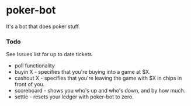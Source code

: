 # poker-bot
It's a bot that does poker stuff.

### Todo

See Issues list for up to date tickets

* poll functionality
* buyin X - specifies that you're buying into a game at $X.
* cashout X - specifies that you're leaving the game with $X in chips in front of you.
* scoreboard - shows you who's up and who's down, and by how much.
* settle - resets your ledger with poker-bot to zero.
